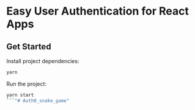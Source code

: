 # Easy User Authentication for React Apps

## Get Started

Install project dependencies:

```bash
yarn
```

Run the project:

```bash
yarn start
```"# Auth0_snake_game" 
